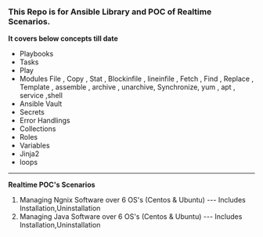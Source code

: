 ### This Repo is for Ansible Library and POC of Realtime Scenarios.
**It covers below concepts till date**
- Playbooks
- Tasks
- Play
- Modules
    File , Copy , Stat , Blockinfile , lineinfile , Fetch , Find , Replace , Template , assemble , archive , unarchive,
    Synchronize, yum , apt , service ,shell  
- Ansible Vault
- Secrets
- Error Handlings
- Collections
- Roles
- Variables
- Jinja2
- loops

---
**Realtime POC's Scenarios**
1. Managing Ngnix Software over 6 OS's (Centos & Ubuntu) --- Includes Installation,Uninstallation
2. Managing Java Software over 6 OS's (Centos & Ubuntu) --- Includes Installation,Uninstallation
